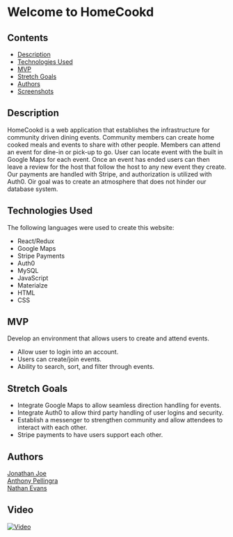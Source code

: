 # Welcome to HomeCookd

Contents
---
* [Description](https://github.com/JonathanDonJoe/SweetHub#Description)
* [Technologies Used](https://github.com/JonathanDonJoe/SweetHub#Technologies-Used)
* [MVP](https://github.com/JonathanDonJoe/SweetHub#MVP)
* [Stretch Goals](https://github.com/JonathanDonJoe/SweetHub#Stretch-Goals)
* [Authors](https://github.com/JonathanDonJoe/SweetHub#Authors)
* [Screenshots](https://github.com/JonathanDonJoe/SweetHub#Screenshots)

Description
---
HomeCookd is a web application that establishes the infrastructure for community driven dining events. Community members can create home cooked meals and events to share with other people. Members can attend an event for dine-in or pick-up to go. User can locate event with the built in Google Maps for each event. Once an event has ended users can then leave a review for the host that follow the host to any new event they create. Our payments are handled with Stripe, and authorization is utilized with Auth0. Oir goal was to create an atmosphere that does not hinder our database system.   


Technologies Used
---
The following languages were used to create this website:
* React/Redux
* Google Maps
* Stripe Payments
* Auth0
* MySQL
* JavaScript
* Materialze
* HTML
* CSS


MVP
---
Develop an environment that allows users to create and attend events. 
* Allow user to login into an account. 
* Users can create/join events.
* Ability to search, sort, and filter through events.

Stretch Goals
---
* Integrate Google Maps to allow seamless direction handling for events. 
* Integrate Auth0 to allow third party handling of user logins and security.
* Establish a messenger to strengthen community and allow attendees to interact with each other. 
* Stripe payments to have users support each other. 


Authors
---
[Jonathan Joe](https://github.com/JonathanDonJoe)  
[Anthony Pellingra](https://github.com/APellingra)  
[Nathan Evans](https://github.com/Evans-N)

Video
---
[![Video](https://i.ytimg.com/vi/yXOW7EzKjw0/hqdefault.jpg?sqp=-oaymwEZCNACELwBSFXyq4qpAwsIARUAAIhCGAFwAQ==&rs=AOn4CLAy4ZtlFAxSkmSShNPkUi1ljDTvEQ)](https://www.youtube.com/watch?v=yXOW7EzKjw0&feature=youtu.be)
